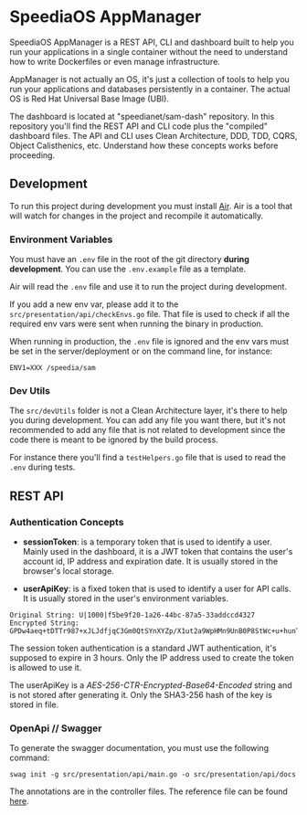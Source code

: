 # SpeediaOS AppManager

SpeediaOS AppManager is a REST API, CLI and dashboard built to help you run your applications in a single container without the need to understand how to write Dockerfiles or even manage infrastructure.

AppManager is not actually an OS, it's just a collection of tools to help you run your applications and databases persistently in a container. The actual OS is Red Hat Universal Base Image (UBI).

The dashboard is located at "speedianet/sam-dash" repository. In this repository you'll find the REST API and CLI code plus the "compiled" dashboard files. The API and CLI uses Clean Architecture, DDD, TDD, CQRS, Object Calisthenics, etc. Understand how these concepts works before proceeding.

## Development

To run this project during development you must install [Air](https://github.com/cosmtrek/air). Air is a tool that will watch for changes in the project and recompile it automatically.

### Environment Variables

You must have an `.env` file in the root of the git directory **during development**. You can use the `.env.example` file as a template.

Air will read the `.env` file and use it to run the project during development.

If you add a new env var, please add it to the `src/presentation/api/checkEnvs.go` file. That file is used to check if all the required env vars were sent when running the binary in production.

When running in production, the `.env` file is ignored and the env vars must be set in the server/deployment or on the command line, for instance:

```
ENV1=XXX /speedia/sam
```

### Dev Utils

The `src/devUtils` folder is not a Clean Architecture layer, it's there to help you during development. You can add any file you want there, but it's not recommended to add any file that is not related to development since the code there is meant to be ignored by the build process.

For instance there you'll find a `testHelpers.go` file that is used to read the `.env` during tests.

## REST API

### Authentication Concepts

- **sessionToken**: is a temporary token that is used to identify a user. Mainly used in the dashboard, it is a JWT token that contains the user's account id, IP address and expiration date. It is usually stored in the browser's local storage.

- **userApiKey**: is a fixed token that is used to identify a user for API calls. It is usually stored in the user's environment variables.

```
Original String: U|1000|f5be9f20-1a26-44bc-87a5-33addccd4327
Encrypted String: GPDw4aeq+tDTTr987+xJLJdfjqC3Gm0QtSYnXYZp/X1ut2a9WpHMn9UnB0P8StWc+u+hunTyStvEWg=
```

The session token authentication is a standard JWT authentication, it's supposed to expire in 3 hours. Only the IP address used to create the token is allowed to use it.

The userApiKey is a _AES-256-CTR-Encrypted-Base64-Encoded_ string and is not stored after generating it. Only the SHA3-256 hash of the key is stored in file.

### OpenApi // Swagger

To generate the swagger documentation, you must use the following command:

```
swag init -g src/presentation/api/main.go -o src/presentation/api/docs
```

The annotations are in the controller files. The reference file can be found [here](https://github.com/swaggo/swag#attribute).
